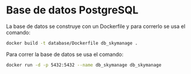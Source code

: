 # Base de datos PostgreSQL

La base de datos se construye con un Dockerfile y para correrlo se usa el comando:

```bash
docker build -t database/Dockerfile db_skymanage .
```

Para correr la base de datos se usa el comando:

```bash
docker run -d -p 5432:5432 --name db_skymanage db_skymanage
```